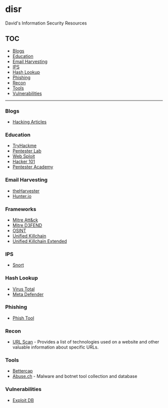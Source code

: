 # disr
David's Information Security Resources 

## TOC 

* [Blogs](#blogs)
* [Education](#education)
* [Email Harvesting](email-harvesting)
* [IPS](#ips)
* [Hash Lookup](#hash-lookup)
* [Phishing](#phishing)
* [Recon](#recon)
* [Tools](#tools)
* [Vulnerabilities](#vulnerabilities)


------------------

### Blogs
- [Hacking Articles](https://www.hackingarticles.in/)

### Education 
- [TryHackme](https://tryhackme.com)
- [Pentester Lab](https://pentesterlab.com/)
- [Web Sploit](https://websploit.org/)
- [Hacker 101](https://www.hacker101.com/)
- [Pentester Academy](https://www.pentesteracademy.com/)

### Email Harvesting
- [theHarvester](https://github.com/laramies/theHarvester)
- [Hunter.io](https://hunter.io/)

### Frameworks
- [Mitre Att&ck](https://attack.mitre.org/)
- [Mitre D3FEND](https://d3fend.mitre.org/)
- [OSINT](https://osintframework.com/)
- [Unified Killchain](https://unifiedkillchain.com/)
- [Unified Killchain Extended](https://www.unifiedkillchain.com/assets/The-Unified-Kill-Chain.pdf)

### IPS
- [Snort](https://www.snort.org/)

### Hash Lookup
- [Virus Total](https://www.virustotal.com/gui/home/upload)
- [Meta Defender](https://metadefender.opswat.com/)

### Phishing
- [Phish Tool](https://www.phishtool.com/)

### Recon
- [URL Scan](https://urlscan.io/) - Provides a list of technologies used on a website and other valuable information about specific URLs.

### Tools 
- [Bettercap](https://www.bettercap.org/)
- [Abuse.ch](https://abuse.ch/) - Malware and botnet tool collection and database

### Vulnerabilities 
- [Exploit DB](https://www.exploit-db.com/)


